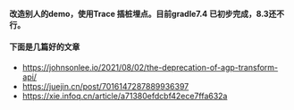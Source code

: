 #### 改造别人的demo，使用Trace 插桩埋点。目前gradle7.4 已初步完成，8.3还不行。

#### 下面是几篇好的文章
* https://johnsonlee.io/2021/08/02/the-deprecation-of-agp-transform-api/
* https://juejin.cn/post/7016147287889936397
* https://xie.infoq.cn/article/a71380efdcbf42ece7ffa632a

